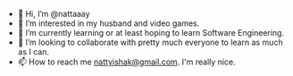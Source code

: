 - 👋 Hi, I’m @nattaaay
- 👀 I’m interested in my husband and video games.
- 🌱 I’m currently learning or at least hoping to learn Software Engineering.
- 💞️ I’m looking to collaborate with pretty much everyone to learn as much as I can.
- 📫 How to reach me nattyishak@gmail.com. I'm really nice.

<!---
nattaaay/nattaaay is a ✨ special ✨ repository because its `README.md` (this file) appears on your GitHub profile.
You can click the Preview link to take a look at your changes.
--->
